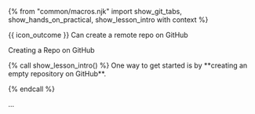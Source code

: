 {% from "common/macros.njk" import show_git_tabs, show_hands_on_practical, show_lesson_intro with context %}

<span id="prereqs"></span>

<span id="outcomes">{{ icon_outcome }} Can create a remote repo on GitHub</span>

<span id="title">Creating a Repo on GitHub</span>

<div id="body">
{% call show_lesson_intro() %}
One way to get started is by **creating an empty repository on GitHub**.

{% endcall %}

...


</div>

<div id="extras">
</div>
